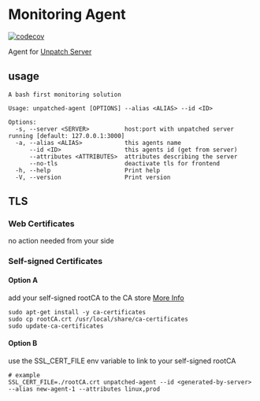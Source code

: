 # Monitoring Agent

[![codecov](https://codecov.io/gh/apimeister/unpatched-agent/branch/main/graph/badge.svg?token=98HDNPU1IZ)](https://codecov.io/gh/apimeister/unpatched-agent)

Agent for [Unpatch Server](https://github.com/apimeister/unpatched-server)

## usage

```shell
A bash first monitoring solution

Usage: unpatched-agent [OPTIONS] --alias <ALIAS> --id <ID>

Options:
  -s, --server <SERVER>          host:port with unpatched server running [default: 127.0.0.1:3000]
  -a, --alias <ALIAS>            this agents name
      --id <ID>                  this agents id (get from server)
      --attributes <ATTRIBUTES>  attributes describing the server
      --no-tls                   deactivate tls for frontend
  -h, --help                     Print help
  -V, --version                  Print version
```

## TLS

### Web Certificates

no action needed from your side

### Self-signed Certificates

#### Option A

add your self-signed rootCA to the CA store [More Info](https://ubuntu.com/server/docs/security-trust-store)

```shell
sudo apt-get install -y ca-certificates
sudo cp rootCA.crt /usr/local/share/ca-certificates
sudo update-ca-certificates
```

#### Option B

use the SSL_CERT_FILE env variable to link to your self-signed rootCA

```shell
# example
SSL_CERT_FILE=./rootCA.crt unpatched-agent --id <generated-by-server> --alias new-agent-1 --attributes linux,prod
```
